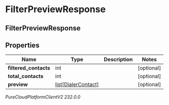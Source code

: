 # FilterPreviewResponse

## FilterPreviewResponse

## Properties

|Name | Type | Description | Notes|
|------------ | ------------- | ------------- | -------------|
| **filtered_contacts** | int |  | [optional] |
| **total_contacts** | int |  | [optional] |
| **preview** | [list[DialerContact]](DialerContact) |  | [optional] |



_PureCloudPlatformClientV2 232.0.0_
